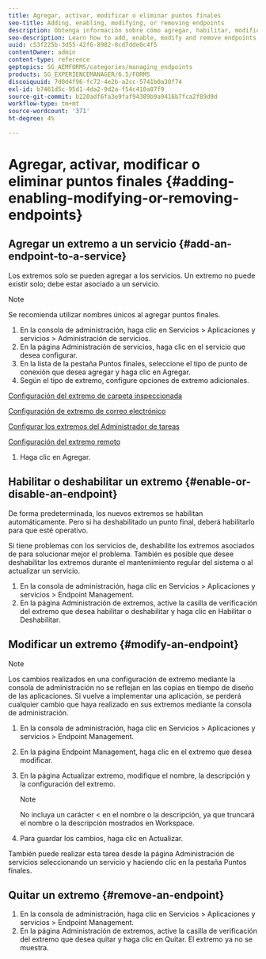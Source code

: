 ```yaml
---
title: Agregar, activar, modificar o eliminar puntos finales
seo-title: Adding, enabling, modifying, or removing endpoints
description: Obtenga información sobre cómo agregar, habilitar, modificar y quitar extremos.
seo-description: Learn how to add, enable, modify and remove endpoints.
uuid: c53f225b-3d55-42f6-8982-0cd7dde0c4f5
contentOwner: admin
content-type: reference
geptopics: SG_AEMFORMS/categories/managing_endpoints
products: SG_EXPERIENCEMANAGER/6.5/FORMS
discoiquuid: 7d0d4f96-fc72-4e2b-a2cc-5741b0a30f74
exl-id: b7461d5c-95d1-4da2-9d2a-f54c410a87f9
source-git-commit: b220adf6fa3e9faf94389b9a9416b7fca2f89d9d
workflow-type: tm+mt
source-wordcount: '371'
ht-degree: 4%

---
```


# Agregar, activar, modificar o eliminar puntos finales {#adding-enabling-modifying-or-removing-endpoints}

## Agregar un extremo a un servicio {#add-an-endpoint-to-a-service}

Los extremos solo se pueden agregar a los servicios. Un extremo no puede existir solo; debe estar asociado a un servicio.

>[!NOTE]
>
>Se recomienda utilizar nombres únicos al agregar puntos finales.

1. En la consola de administración, haga clic en Servicios > Aplicaciones y servicios > Administración de servicios.
1. En la página Administración de servicios, haga clic en el servicio que desea configurar.
1. En la lista de la pestaña Puntos finales, seleccione el tipo de punto de conexión que desea agregar y haga clic en Agregar.
1. Según el tipo de extremo, configure opciones de extremo adicionales.

[Configuración del extremo de carpeta inspeccionada](/help/forms/using/admin-help/configuring-watched-folder-endpoints.md#watched-folder-endpoint-settings)

[Configuración de extremo de correo electrónico](/help/forms/using/admin-help/configuring-email-endpoints.md#email-endpoint-settings)

[Configurar los extremos del Administrador de tareas](/help/forms/using/admin-help/configuring-task-manager-endpoints.md#configuring-task-manager-endpoints)

[Configuración del extremo remoto](/help/forms/using/admin-help/configuring-remoting-endpoints.md#remoting-endpoint-settings)

1. Haga clic en Agregar.

## Habilitar o deshabilitar un extremo {#enable-or-disable-an-endpoint}

De forma predeterminada, los nuevos extremos se habilitan automáticamente. Pero si ha deshabilitado un punto final, deberá habilitarlo para que esté operativo.

Si tiene problemas con los servicios de, deshabilite los extremos asociados de para solucionar mejor el problema. También es posible que desee deshabilitar los extremos durante el mantenimiento regular del sistema o al actualizar un servicio.

1. En la consola de administración, haga clic en Servicios > Aplicaciones y servicios > Endpoint Management.
1. En la página Administración de extremos, active la casilla de verificación del extremo que desea habilitar o deshabilitar y haga clic en Habilitar o Deshabilitar.

## Modificar un extremo {#modify-an-endpoint}

>[!NOTE]
>
>Los cambios realizados en una configuración de extremo mediante la consola de administración no se reflejan en las copias en tiempo de diseño de las aplicaciones. Si vuelve a implementar una aplicación, se perderá cualquier cambio que haya realizado en sus extremos mediante la consola de administración.

1. En la consola de administración, haga clic en Servicios > Aplicaciones y servicios > Endpoint Management.
1. En la página Endpoint Management, haga clic en el extremo que desea modificar.
1. En la página Actualizar extremo, modifique el nombre, la descripción y la configuración del extremo.

   >[!NOTE]
   >
   >No incluya un carácter &lt; en el nombre o la descripción, ya que truncará el nombre o la descripción mostrados en Workspace.

1. Para guardar los cambios, haga clic en Actualizar.

También puede realizar esta tarea desde la página Administración de servicios seleccionando un servicio y haciendo clic en la pestaña Puntos finales.

## Quitar un extremo {#remove-an-endpoint}

1. En la consola de administración, haga clic en Servicios > Aplicaciones y servicios > Endpoint Management.
1. En la página Administración de extremos, active la casilla de verificación del extremo que desea quitar y haga clic en Quitar. El extremo ya no se muestra.
